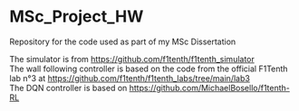 # MSc_Project_HW
Repository for the code used as part of my MSc Dissertation

The simulator is from https://github.com/f1tenth/f1tenth_simulator  
The wall following controller is based on the code from the official F1Tenth lab n°3 at https://github.com/f1tenth/f1tenth_labs/tree/main/lab3  
The DQN controller is based on https://github.com/MichaelBosello/f1tenth-RL
